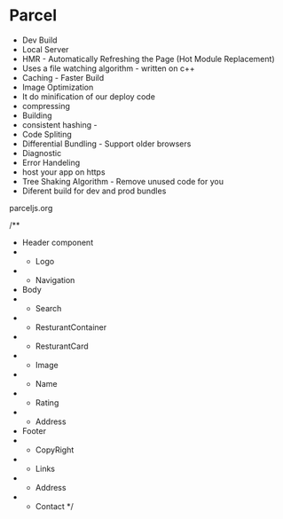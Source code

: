 
# Parcel
- Dev Build
- Local Server
- HMR - Automatically Refreshing the Page (Hot Module Replacement)
- Uses a file watching algorithm - written on c++
- Caching - Faster Build
- Image Optimization
- It do minification of our deploy code
- compressing
- Building
- consistent hashing - 
- Code Spliting
- Differential Bundling - Support older browsers
- Diagnostic
- Error Handeling
- host your app on https
- Tree Shaking Algorithm - Remove unused code for you
- Diferent build for dev and prod bundles

parceljs.org

/**
 * Header component
 *  - Logo
 *  - Navigation
 * Body
 *  - Search
 *  - ResturantContainer
 *    - ResturantCard
 *    - Image
 *    - Name
 *    - Rating
 *    - Address
 * Footer
 *  - CopyRight
 *  - Links
 *  - Address
 *  - Contact
 */